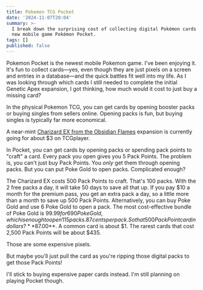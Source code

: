 ```yaml
---
title: Pokemon TCG Pocket
date: '2024-11-07T20:04'
summary: >-
  I break down the surprising cost of collecting digital Pokémon cards in the
  new mobile game Pokémon Pocket.
tags: []
published: false
---
```

Pokemon Pocket is the newest mobile Pokemon game. I've been enjoying it. It's fun to collect cards—yes, even though they are just pixels on a screen and entries in a database—and the quick battles fit well into my life. As I was looking through which cards I still needed to complete the initial Genetic Apex expansion, I got thinking, how much would it cost to just buy a missing card?

In the physical Pokemon TCG, you can get cards by opening booster packs or buying singles from sellers online. Opening packs is fun, but buying singles is typically far more economical.

A near-mint [Charizard EX from the Obsidian Flames](https://www.tcgplayer.com/product/509879/pokemon-sv03-obsidian-flames-charizard-ex-125-197?Language=English&page=1) expansion is currently going for about $3 on TCGplayer.

In Pocket, you can get cards by opening packs or spending pack points to "craft" a card. Every pack you open gives you 5 Pack Points. The problem is, you can't just buy Pack Points. You _only_ get them through opening packs. But you can put Poke Gold to open packs. Complicated enough?

The Charizard EX costs 500 Pack Points to craft. That's 100 packs. With the 2 free packs a day, it will take 50 days to save all that up. If you pay $10 a month for the premium pass, you get an extra pack a day, so a little more than a month to save up 500 Pack Points. Alternatively, you can buy Poke Gold and use 6 Poke Gold to open a pack. The most cost-effective bundle of Poke Gold is $99.99 for 690 Poke Gold, which is enough to open 115 packs. 87 cents per pack. So that 500 Pack Point card in dollars? **$87.00**. A common card is about $1. The rarest cards that cost 2,500 Pack Points will be about $435.

Those are some expensive pixels.

But maybe you'll just pull the card as you're ripping those digital packs to get those Pack Points!

I'll stick to buying expensive paper cards instead. I'm still planning on playing Pocket though.
